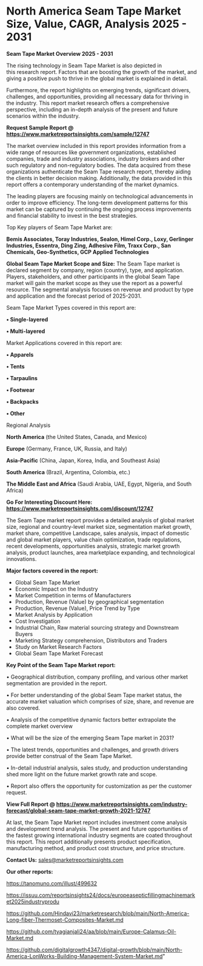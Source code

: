  # North America Seam Tape Market Size, Value, CAGR, Analysis 2025 - 2031

<Strong> Seam Tape Market Overview 2025 - 2031</strong>

The rising technology in Seam Tape Market is also depicted in this research report. Factors that are boosting the growth of the market, and giving a positive push to thrive in the global market is explained in detail.

Furthermore, the report highlights on emerging trends, significant drivers, challenges, and opportunities, providing all necessary data for thriving in the industry. This report market research offers a comprehensive perspective, including an in-depth analysis of the present and future scenarios within the industry.

<strong>Request Sample Report @ <a href=https://www.marketreportsinsights.com/sample/12747>https://www.marketreportsinsights.com/sample/12747</a></strong>

The market overview included in this report provides information from a wide range of resources like government organizations, established companies, trade and industry associations, industry brokers and other such regulatory and non-regulatory bodies. The data acquired from these organizations authenticate the Seam Tape research report, thereby aiding the clients in better decision making. Additionally, the data provided in this report offers a contemporary understanding of the market dynamics.

The leading players are focusing mainly on technological advancements in order to improve efficiency. The long-term development patterns for this market can be captured by continuing the ongoing process improvements and financial stability to invest in the best strategies.

Top Key players of Seam Tape Market are:

<strong>Bemis Associates, Toray Industries, Sealon, Himel Corp., Loxy, Gerlinger Industries, Essentra, Ding Zing, Adhesive Film, Traxx Corp., San Chemicals, Geo-Synthetics, GCP Applied Technologies</strong>

<strong><b>Global Seam Tape Market Scope and Size:</b></strong>
The Seam Tape market is declared segment by company, region (country), type, and application. Players, stakeholders, and other participants in the global Seam Tape market will gain the market scope as they use the report as a powerful resource. The segmental analysis focuses on revenue and product by type and application and the forecast period of 2025-2031.

Seam Tape Market Types covered in this report are:

<strong>• Single-layered

• Multi-layered</strong>

Market Applications covered in this report are:

<strong>• Apparels

• Tents

• Tarpaulins

• Footwear

• Backpacks

• Other</strong> 

Regional Analysis

<strong>North America</strong> (the United States, Canada, and Mexico)

<strong>Europe</strong> (Germany, France, UK, Russia, and Italy)

<strong>Asia-Pacific</strong> (China, Japan, Korea, India, and Southeast Asia)

<strong>South America</strong> (Brazil, Argentina, Colombia, etc.)

<strong>The Middle East and Africa</strong> (Saudi Arabia, UAE, Egypt, Nigeria, and South Africa)

<strong>Go For Interesting Discount Here: <a href=https://www.marketreportsinsights.com/discount/12747>https://www.marketreportsinsights.com/discount/12747</a></strong>

The Seam Tape market report provides a detailed analysis of global market size, regional and country-level market size, segmentation market growth, market share, competitive Landscape, sales analysis, impact of domestic and global market players, value chain optimization, trade regulations, recent developments, opportunities analysis, strategic market growth analysis, product launches, area marketplace expanding, and technological innovations.

<strong><b>Major factors covered in the report:</b></strong>
<ul>
  <li>Global Seam Tape Market </li>
  <li>Economic Impact on the Industry</li>
  <li>Market Competition in terms of Manufacturers</li>
  <li>Production, Revenue (Value) by geographical segmentation</li>
  <li>Production, Revenue (Value), Price Trend by Type</li>
  <li>Market Analysis by Application</li>
  <li>Cost Investigation</li>
  <li>Industrial Chain, Raw material sourcing strategy and Downstream Buyers</li>
  <li>Marketing Strategy comprehension, Distributors and Traders</li>
  <li>Study on Market Research Factors</li>
  <li>Global Seam Tape Market Forecast</li>
</ul>

<strong><b>Key Point of the Seam Tape Market report:</b></strong>

• Geographical distribution, company profiling, and various other market segmentation are provided in the report.

• For better understanding of the global Seam Tape market status, the accurate market valuation which comprises of size, share, and revenue are also covered.

• Analysis of the competitive dynamic factors better extrapolate the complete market overview

• What will be the size of the emerging Seam Tape market in 2031?

• The latest trends, opportunities and challenges, and growth drivers provide better construal of the Seam Tape Market.

• In-detail industrial analysis, sales study, and production understanding shed more light on the future market growth rate and scope.

• Report also offers the opportunity for customization as per the customer request.

<strong><b>View Full Report @ <a href=https://www.marketreportsinsights.com/industry-forecast/global-seam-tape-market-growth-2021-12747>https://www.marketreportsinsights.com/industry-forecast/global-seam-tape-market-growth-2021-12747</a></b></strong>


At last, the Seam Tape Market report includes investment come analysis and development trend analysis. The present and future opportunities of the fastest growing international industry segments are coated throughout this report. This report additionally presents product specification, manufacturing method, and product cost structure, and price structure.

<strong>Contact Us:</strong>
sales@marketreportsinsights.com

<strong>Our other reports:</strong>

<a href=https://tanomuno.com/illust/499632>https://tanomuno.com/illust/499632</a>

<a href=https://issuu.com/reportsinsights24/docs/europeasepticfillingmachinemarket2025industryprodu>https://issuu.com/reportsinsights24/docs/europeasepticfillingmachinemarket2025industryprodu</a>

<a href=https://github.com/Hindavi23/marketresearch/blob/main/North-America-Long-fiber-Thermoset-Composites-Market.md>https://github.com/Hindavi23/marketresearch/blob/main/North-America-Long-fiber-Thermoset-Composites-Market.md</a>

<a href=https://github.com/tyagianjali24/aa/blob/main/Europe-Calamus-Oil-Market.md>https://github.com/tyagianjali24/aa/blob/main/Europe-Calamus-Oil-Market.md</a>

<a href=https://github.com/digitalgrowth4347/digital-growth/blob/main/North-America-LonWorks-Building-Management-System-Market.md>https://github.com/digitalgrowth4347/digital-growth/blob/main/North-America-LonWorks-Building-Management-System-Market.md</a>"
